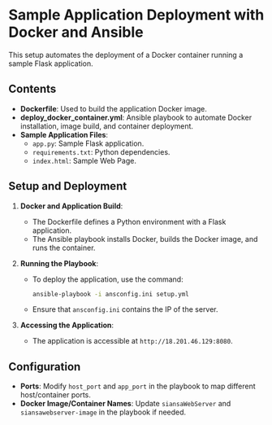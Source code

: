 # Sample Application Deployment with Docker and Ansible

This setup automates the deployment of a Docker container running a sample Flask application.

## Contents
- **Dockerfile**: Used to build the application Docker image.
- **deploy_docker_container.yml**: Ansible playbook to automate Docker installation, image build, and container deployment.
- **Sample Application Files**:
  - `app.py`: Sample Flask application.
  - `requirements.txt`: Python dependencies.
  - `index.html`: Sample Web Page.

## Setup and Deployment

1. **Docker and Application Build**:
   - The Dockerfile defines a Python environment with a Flask application.
   - The Ansible playbook installs Docker, builds the Docker image, and runs the container.

2. **Running the Playbook**:
   - To deploy the application, use the command:
     ```bash
     ansible-playbook -i ansconfig.ini setup.yml
     ```
   - Ensure that `ansconfig.ini` contains the IP of the server.

3. **Accessing the Application**:
   - The application is accessible at `http://18.201.46.129:8080`.

## Configuration

- **Ports**: Modify `host_port` and `app_port` in the playbook to map different host/container ports.
- **Docker Image/Container Names**: Update `siansaWebServer` and `siansawebserver-image` in the playbook if needed.
